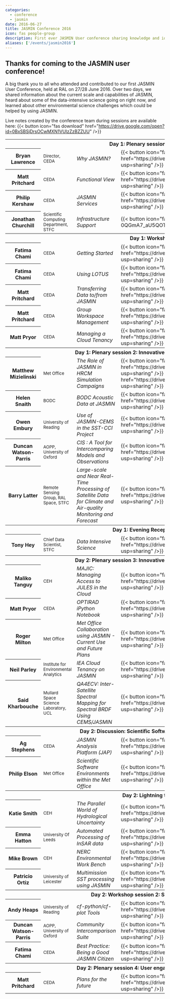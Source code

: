 ```yaml
---
categories:
  - conference
  - jasmin
date: 2016-06-27
title: JASMIN Conference 2016
icon: fas people-group
description: First ever JASMIN User conference sharing knowledge and ideas about JASMIN. 
aliases: ['/events/jasmin2016']
---
```


<h2 id="thanks-for-coming-to-the-jasmin-user-conference">Thanks for coming to the JASMIN user conference!</h2>
<p>A big thank you to all who attended and contributed to our first JASMIN User Conference, held at RAL on 27/28 June 2016. Over two days, we shared information about the current scale and capabilities of JASMIN, heard about some of the data-intensive science going on right now, and learned about other environmental science challenges which could be helped by using JASMIN.</p>
<!-- <p><img height="142" src="/media/uploads/event/jasmin_conf_talk1-300x142.jpg" style="display: block; margin-left: auto; margin-right: auto;" width="300" /></p>
Prof. Tony Hey (STFC Chief Data Scientist) delivers his presentation on Data Intensive Science at the evening reception of the JASMIN User Conference 2016 (Photos: Matt Pritchard, STFC)
<p><img height="228" src="/media/uploads/event/jasmin_conf_talk2-300x228.jpg" style="display: block; margin-left: auto; margin-right: auto;" width="300" /></p> 
Workshop sessions helped new and existing users learn how to get the best out of JASMIN's processing and data transfer capabilities, and how scientific collaborations might go about managing their own computing infrastructures within the JASMIN Cloud. Discussions focussed on how scientific software might be managed by a community for its own and wider benefit, and learned about particular software tools developed around the JASMIN platform which help distil best practice and enable efficient scientific workflows.
-->

Live notes created by the conference team during sessions are available here: {{< button icon="fas download" href="https://drive.google.com/open?id=0BxSBSjDrsOCwMXN1VUIzZzBZZUU" />}}

<table class="table">
<tbody>
<tr class="success">
<th colspan="4">Day 1: Plenary session 1: JASMIN Overview</th>
</tr>
<tr>
<th>Bryan Lawrence</th>
<td><small>Director, CEDA</small></td>
<td><em>Why JASMIN?</em></td>
<td>
{{< button icon="fas download" href="https://drive.google.com/file/d/0ByZlfuGg6bZTN3pnazJFUmt5aXM/view?usp=sharing" />}}
</td>
</tr>
<tr>
<th>Matt Pritchard</th>
<td><small>CEDA</small></td>
<td><em>Functional View</em></td>
<td> {{< button icon="fas download" href="https://drive.google.com/file/d/0BxSBSjDrsOCwaGxoR0ZiWG9CMTg/view?usp=sharing"  />}}</td>
</tr>
<tr>
<th>Philip Kershaw</th>
<td><small>CEDA</small></td>
<td><em>JASMIN Services</em></td>
<td> {{< button icon="fas download" href="https://drive.google.com/file/d/0BxcfUHTVkTU6aldDOEc2THFlak0/view?usp=sharing" />}}</td>
</tr>
<tr>
<th>Jonathan Churchill</th>
<td><small>Scientific Computing Department, STFC</small></td>
<td><em>Infrastructure Support</em></td>
<td> {{< button icon="fas download" href="https://drive.google.com/file/d/0BwP1-0QGmA7_aU5QOTZ3eHBpMzA/view?usp=sharing"  />}}</td>
</tr>
<tr class="success">
<th colspan="4">Day 1: Workshop session 1</th>
</tr>
<tr>
<th>Fatima Chami</th>
<td><small>CEDA</small></td>
<td><em>Getting Started</em></td>
<td>  {{< button icon="fas download" href="https://drive.google.com/file/d/0BxSBSjDrsOCwOUZaNjhlYko0Wms/view?usp=sharing" />}}</td>
</tr>
<tr>
<th>Fatima Chami</th>
<td><small>CEDA</small></td>
<td><em>Using LOTUS</em></td>
<td> {{< button icon="fas download" href="https://drive.google.com/file/d/0BxSBSjDrsOCwZHVsWExiTnBFSUU/view?usp=sharing"  />}}</td>
</tr>
<tr>
<th>Matt Pritchard</th>
<td><small>CEDA</small></td>
<td><em>Transferring Data to/from JASMIN</em></td>
<td> {{< button icon="fas download" href="https://drive.google.com/file/d/0BxSBSjDrsOCwTkZ4YVBaSUNzbGs/view?usp=sharing" />}}</td>

</tr>
<tr>
<th>Matt Pritchard</th>
<td><small>CEDA</small></td>
<td><em>Group Workspace Management</em></td>
<td> {{< button icon="fas download" href="https://drive.google.com/file/d/0BxSBSjDrsOCwdHJWVjZoRU1Hejg/view?usp=sharing" />}}</td>
</tr>
<tr>
<th>Matt Pryor</th>
<td><small>CEDA</small></td>
<td><em>Managing a Cloud Tenancy</em></td>
<td> {{< button icon="fas download" href="https://drive.google.com/file/d/0BxSBSjDrsOCwcWJuOVlOVDNhSjg/view?usp=sharing" />}}</td>
</tr>
<tr class="success">
<th colspan="4">Day 1: Plenary session 2: Innovative Solutions Enabled with JASMIN (1)</th>
</tr>
<tr>
<th>Matthew Mizielinski</th>
<td><small>Met Office</small></td>
<td><em>The Role of JASMIN in HRCM Simulation Campaigns</em></td>
<td> {{< button icon="fas download" href="https://drive.google.com/file/d/0BxSBSjDrsOCwZWdBektDZU12bjA/view?usp=sharing" />}}  {{< button icon="fas download" href="https://drive.google.com/file/d/0BxSBSjDrsOCwX0lzbHgwcHktUWc/view?usp=sharing" />}}</td>
</tr>
<tr>
<th>Helen Snaith</th>
<td><small>BODC</small></td>
<td><em>BODC Acoustic Data at JASMIN</em></td>
<td> {{< button icon="fas download" href="https://drive.google.com/file/d/0BxSBSjDrsOCwMFgzUk5PSE5wWXM/view?usp=sharing" />}}</td>
</tr>
<tr>
<th>Owen Embury</th>
<td><small>University of Reading</small></td>
<td><em>Use of JASMIN-CEMS in the SST-CCI Project</em></td>
<td> {{< button icon="fas download" href="https://drive.google.com/file/d/0BxSBSjDrsOCwQVB6cWdiQkFiaTg/view?usp=sharing" />}}</td>
</tr>
<tr>
<th>Duncan Watson-Parris</th>
<td><small>AOPP, University of Oxford</small></td>
<td><em>CIS : A Tool for Intercomparing Models and Observations</em></td>
<td> {{< button icon="fas download" href="https://drive.google.com/file/d/0BxSBSjDrsOCwdDIxcGRFNmhQNVU/view?usp=sharing" />}}</td>
</tr>
<tr>
<th>Barry Latter</th>
<td><small>Remote Sensing Group, RAL Space, STFC</small></td>
<td><em>Large-scale and Near Real-Time Processing of Satellite Data for Climate and Air-quality Monitoring and Forecast</em></td>
<td> {{< button icon="fas download" href="https://drive.google.com/file/d/0BxSBSjDrsOCwYUdvQ2g1azNESjA/view?usp=sharing" />}}</td>
</tr>
<tr class="success">
<th colspan="4">Day 1: Evening Reception/Poster Session</th>
</tr>
<tr>
<th>Tony Hey</th>
<td><small>Chief Data Scientist, STFC</small></td>
<td><em>Data Intensive Science</em></td>
<td> {{< button icon="fas download" href="https://drive.google.com/file/d/0BxSBSjDrsOCwdXFBdVBRV2RoYmc/view?usp=sharing" />}}</td>
</tr>
<tr class="success">
<th colspan="4">Day 2: Plenary session 3: Innovative Solutions Enabled with JASMIN (2)</th>
</tr>
<tr>
<th>Maliko Tanguy</th>
<td><small>CEH</small></td>
<td><em>MAJIC: Managing Access to JULES in the Cloud</em></td>
<td> {{< button icon="fas download" href="https://drive.google.com/file/d/0BxSBSjDrsOCwS3VDbVFiQmUyMnM/view?usp=sharing" />}}</td>
</tr>
<tr>
<th>Matt Pryor</th>
<td><small>CEDA</small></td>
<td><em>OPTIRAD iPython Notebook</em></td>
<td> {{< button icon="fas download" href="https://drive.google.com/file/d/0BxSBSjDrsOCwNUVtZkx2N2pMOU0/view?usp=sharing" />}}</td>
</tr>
<tr>
<th>Roger Milton</th>
<td><small>Met Office</small></td>
<td><em>Met Office Collaboration using JASMIN - Current Use and Future Plans</em></td>
<td> {{< button icon="fas download" href="https://drive.google.com/file/d/0BxSBSjDrsOCweHhXdmkwU2tRN0k/view?usp=sharing" />}}</td>
</tr>
<tr>
<th>Neil Parley</th>
<td><small>Institute for Environmental Analytics</small></td>
<td><em>IEA Cloud Tenancy on JASMIN</em></td>
<td> {{< button icon="fas download"  href="https://drive.google.com/file/d/0BxSBSjDrsOCwRkstdFRFWXBQV00/view?usp=sharing" />}}</td>
</tr>
<tr>
<th>Said Kharbouche</th>
<td><small>Mullard Space Science Laboratory, UCL</small></td>
<td><em>QA4ECV: Inter-Satellite Spectral Mapping for Spectral BRDF Using CEMS/JASMIN</em></td>
<td> {{< button icon="fas download" href="https://drive.google.com/file/d/0BxSBSjDrsOCwWkp6aXU5Q3Z3ZEk/view?usp=sharing" />}}</td>
</tr>
<tr class="success">
<th colspan="4">Day 2: Discussion: Scientific Software Environments and Packaging</th>
</tr>
<tr>
<th>Ag Stephens</th>
<td><small>CEDA</small></td>
<td><em>JASMIN Analysis Platform (JAP)</em></td>
<td> {{< button icon="fas download" href="https://drive.google.com/file/d/0BxSBSjDrsOCwa1d1S1FQZkJpMXc/view?usp=sharing" />}}</td>
</tr>
<tr>
<th>Philip Elson</th>
<td><small>Met Office</small></td>
<td><em>Scientific Software Environments within the Met Office</em></td>
<td> {{< button icon="fas download" href="https://drive.google.com/file/d/0BxSBSjDrsOCwSmN4THIzQmxJZ2M/view?usp=sharing" />}}</td>
</tr>
<tr class="success">
<th colspan="4">Day 2: Lightning talks: Use Cases</th>
</tr>
<tr>
<th>Katie Smith</th>
<td><small>CEH</small></td>
<td><em>The Parallel World of Hydrological Uncertainty</em></td>
<td> {{< button icon="fas download" href="https://drive.google.com/file/d/0BxSBSjDrsOCweGEwZE9jb3RDT00/view?usp=sharing" />}}</td>
</tr>
<tr>
<th>Emma Hatton</th>
<td><small>University Of Leeds</small></td>
<td><em>Automated Processing of InSAR data</em></td>
<td> {{< button icon="fas download"  href="https://drive.google.com/file/d/0BxSBSjDrsOCwRXFnMHA5Q3Y5Wjg/view?usp=sharing" />}}</td>
</tr>
<tr>
<th>Mike Brown</th>
<td><small>CEH</small></td>
<td><em>NERC Environmental Work Bench</em></td>
<td> {{< button icon="fas download" href="https://drive.google.com/file/d/0BxSBSjDrsOCwN3ZfSDI1bGpMZEU/view?usp=sharing" />}}</td>
</tr>
<tr>
<th>Patricio Ortiz</th>
<td><small>University of Leicester</small></td>
<td><em>Multimission SST processing using JASMIN</em></td>
<td> {{< button icon="fas download" href="https://drive.google.com/file/d/0BxSBSjDrsOCwSHpXandXNTlmdTg/view?usp=sharing" />}}</td>
</tr>
<tr class="success">
<th colspan="4">Day 2: Workshop session 2: Scientific Analysis on JASMIN</th>
</tr>
<tr>
<th>Andy Heaps</th>
<td><small>University of Reading</small></td>
<td><em>cf-python/cf-plot Tools</em></td>
<td> {{< button icon="fas download" href="https://drive.google.com/file/d/0BxSBSjDrsOCwMmdfbTZmN0dYTHc/view?usp=sharing" />}}</td>
</tr>
<tr>
<th>Duncan Watson-Parris</th>
<td><small>AOPP, University of Oxford</small></td>
<td><em>Community Intercomparison Suite</em></td>
<td>{{< button icon="fas download" href="https://drive.google.com/file/d/0BxSBSjDrsOCwNFVTUURLelFXZTg/view?usp=sharing" />}}</td>
</tr>
<tr>
<th>Fatima Chami</th>
<td><small>CEDA</small></td>
<td><em>Best Practice: Being a Good JASMIN Citizen</em></td>
<td> {{< button icon="fas download" href="https://drive.google.com/file/d/0BxSBSjDrsOCwOEUxeUdhLXpEa0U/view?usp=sharing" />}}</td>
</tr>
<tr class="success">
<th colspan="4">Day 2: Plenary session 4: User engagement plans and JASMIN futures</th>
</tr>
<tr>
<th>Matt Pritchard</th>
<td><small>CEDA</small></td>
<td><em>Plans for the future</em></td>
<td>{{< button icon="fas download" href="https://drive.google.com/file/d/0BxSBSjDrsOCwUnFvWDExaGNERm8/view?usp=sharing" />}}</td>
</tr>
</table>
</div>
